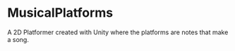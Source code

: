 # MusicalPlatforms
A 2D Platformer created with Unity where the platforms are notes that make a song.
